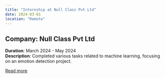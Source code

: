 ```yaml
---
title: "Internship at Null Class Pvt Ltd"
date: 2024-03-01
location: "Remote"
---
```


## Company: Null Class Pvt Ltd
**Duration**: March 2024 - May 2024  
**Description**: Completed various tasks related to machine learning, focusing on an emotion detection project.

[Read more](./Nullclass-internship-details)
